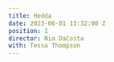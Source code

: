 ```yaml
---
title: Hedda
date: 2023-06-01 13:32:00 Z
position: 1
director: Nia DaCosta
with: Tessa Thompson
---
```


